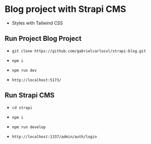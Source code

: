 # Blog project with Strapi CMS
- Styles with Tailwind CSS

## Run Project Blog Project
- `git clone https://github.com/gabrielcarlossl/strapi-blog.git`

- `npm i`

- `npm run dev`

- `http://localhost:5173/`

## Run Strapi CMS

- `cd strapi`

- `npm i`

- `npm run develop`

- `http://localhost:1337/admin/auth/login`
